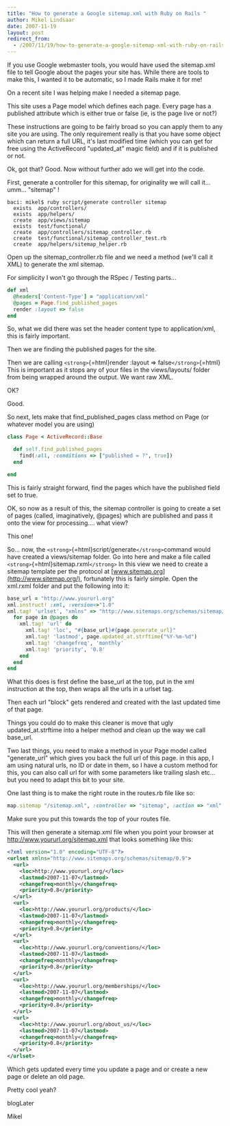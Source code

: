 ```yaml
---
title: "How to generate a Google sitemap.xml with Ruby on Rails "
author: Mikel Lindsaar
date: 2007-11-19
layout: post
redirect_from:
  - /2007/11/19/how-to-generate-a-google-sitemap-xml-with-ruby-on-rails
---
```

If you use Google webmaster tools, you would have used the sitemap.xml
file to tell Google about the pages your site has. While there are tools
to make this, I wanted it to be automatic, so I made Rails make it for
me!

On a recent site I was helping make I needed a sitemap page.

This site uses a Page model which defines each page. Every page has a
published attribute which is either true or false (ie, is the page live
or not?)

These instructions are going to be fairly broad so you can apply them to
any site you are using. The only requirement really is that you have
some object which can return a full URL, it's last modified time (which
you can get for free using the ActiveRecord "updated_at" magic field)
and if it is published or not.

Ok, got that? Good. Now without further ado we will get into the code.

First, generate a controller for this sitemap, for originality we will
call it... umm... "sitemap" !

``` shell
baci: mikel$ ruby script/generate controller sitemap
  exists  app/controllers/
  exists  app/helpers/
  create  app/views/sitemap
  exists  test/functional/
  create  app/controllers/sitemap_controller.rb
  create  test/functional/sitemap_controller_test.rb
  create  app/helpers/sitemap_helper.rb
```

Open up the sitemap_controller.rb file and we need a method (we'll call
it XML) to generate the xml sitemap.

For simplicity I won't go through the RSpec / Testing parts...

``` ruby
def xml
  @headers['Content-Type'] = "application/xml"
  @pages = Page.find_published_pages
  render :layout => false
end
```

So, what we did there was set the header content type to
application/xml, this is fairly important.

Then we are finding the published pages for the site.

Then we are calling `<strong>`{=html}render :layout =\>
false`</strong>`{=html} This is important as it stops any of your files
in the views/layouts/ folder from being wrapped around the output. We
want raw XML.

OK?

Good.

So next, lets make that find_published_pages class method on Page (or
whatever model you are using)

``` ruby
class Page < ActiveRecord::Base

  def self.find_published_pages
    find(:all, :conditions => ["published = ?", true])
  end

end
```

This is fairly straight forward, find the pages which have the published
field set to true.

OK, so now as a result of this, the sitemap controller is going to
create a set of pages (called, imaginatively, \@pages) which are
published and pass it onto the view for processing.... what view?

This one!

So... now, the `<strong>`{=html}script/generate`</strong>`command would have created a views/sitemap folder. Go into here and make
a file called `<strong>`{=html}sitemap.rxml`</strong>`
In this view we need to create a sitemap template per the protocol at
[www.sitemap.org](http://www.sitemap.org/), fortunately this is fairly
simple. Open the xml.rxml folder and put the following into it:

``` ruby
base_url = "http://www.yoururl.org"
xml.instruct! :xml, :version=>"1.0"
xml.tag! 'urlset', "xmlns" => "http://www.sitemaps.org/schemas/sitemap/0.9" do
  for page in @pages do
    xml.tag! 'url' do
      xml.tag! 'loc', "#{base_url}#{page.generate_url}"
      xml.tag! 'lastmod', page.updated_at.strftime("%Y-%m-%d")
      xml.tag! 'changefreq', 'monthly'
      xml.tag! 'priority', '0.8'
    end
  end
end
```

What this does is first define the base_url at the top, put in the xml
instruction at the top, then wraps all the urls in a urlset tag.

Then each url "block" gets rendered and created with the last updated
time of that page.

Things you could do to make this cleaner is move that ugly
updated_at.strftime into a helper method and clean up the way we call
base_url.

Two last things, you need to make a method in your Page model called
"generate_url" which gives you back the full url of this page. in this
app, I am using natural urls, no ID or date in them, so I have a custom
method for this, you can also call url for with some parameters like
trailing slash etc... but you need to adapt this bit to your site.

One last thing is to make the right route in the routes.rb file like so:

``` ruby
map.sitemap "/sitemap.xml", :controller => "sitemap", :action => "xml"
```

Make sure you put this towards the top of your routes file.

This will then generate a sitemap.xml file when you point your browser
at http://www.yoururl.org/sitemap.xml that looks something like this:

``` xml
<?xml version="1.0" encoding="UTF-8"?>
<urlset xmlns="http://www.sitemaps.org/schemas/sitemap/0.9">
  <url>
    <loc>http://www.yoururl.org/</loc>
    <lastmod>2007-11-07</lastmod>
    <changefreq>monthly</changefreq>
    <priority>0.8</priority>
  </url>
  <url>
    <loc>http://www.yoururl.org/products/</loc>
    <lastmod>2007-11-07</lastmod>
    <changefreq>monthly</changefreq>
    <priority>0.8</priority>
  </url>
  <url>
    <loc>http://www.yoururl.org/conventions/</loc>
    <lastmod>2007-11-07</lastmod>
    <changefreq>monthly</changefreq>
    <priority>0.8</priority>
  </url>
  <url>
    <loc>http://www.yoururl.org/memberships/</loc>
    <lastmod>2007-11-07</lastmod>
    <changefreq>monthly</changefreq>
    <priority>0.8</priority>
  </url>
  <url>
    <loc>http://www.yoururl.org/about_us/</loc>
    <lastmod>2007-11-07</lastmod>
    <changefreq>monthly</changefreq>
    <priority>0.8</priority>
  </url>
</urlset>
```

Which gets updated every time you update a page and or create a new page
or delete an old page.

Pretty cool yeah?

blogLater

Mikel

